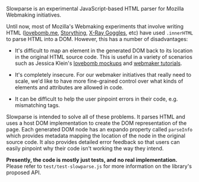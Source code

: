 Slowparse is an experimental JavaScript-based HTML parser for Mozilla Webmaking initiatives.

Until now, most of Mozilla's Webmaking experiments that involve writing HTML ([lovebomb.me][], [Storything][], [X-Ray Goggles][], etc) have used `.innerHTML` to parse HTML into a DOM. However, this has a number of disadvantages:

* It's difficult to map an element in the generated DOM back to its location in the original HTML source code. This is useful in a variety of scenarios such as Jessica Klein's [lovebomb mockups][] and [webmaker tutorials][].

* It's completely insecure. For our webmaker initiatives that really need to scale, we'd like to have more fine-grained control over what kinds of elements and attributes are allowed in code.

* It can be difficult to help the user pinpoint errors in their code, e.g. mismatching tags.

Slowparse is intended to solve all of these problems. It parses HTML and uses a host DOM implementation to create the DOM representation of the page. Each generated DOM node has an expando property called `parseInfo` which provides metadata mapping the location of the node in the original source code. It also provides detailed error feedback so that users can easily pinpoint why their code isn't working the way they intend.

**Presently, the code is mostly just tests, and no real implementation.** Please refer to `test/test-slowparse.js` for more information on the library's proposed API.

  [lovebomb.me]: http://lovebomb.me
  [Storything]: http://storything.toolness.org/
  [X-Ray Goggles]: http://hackasaurus.org/goggles/
  [lovebomb mockups]: http://jessicaklein.blogspot.com/2012/03/iterating-on-bombs.html
  [webmaker tutorials]: http://www.toolness.com/wp/2012/03/webmaker-tutorial-prototyping/
